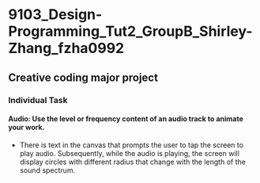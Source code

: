 # 9103_Design-Programming_Tut2_GroupB_Shirley-Zhang_fzha0992

## Creative coding major project

### Individual Task

#### Audio: Use the level or frequency content of an audio track to animate your work.

- There is text in the canvas that prompts the user to tap the screen to play audio. Subsequently, while the audio is playing, the screen will display circles with different radius that change with the length of the sound spectrum.
